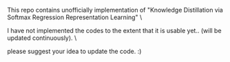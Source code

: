 This repo contains unofficially implementation of "Knowledge Distillation via Softmax Regression Representation Learning" \ 

I have not implemented the codes to the extent that it is usable yet.. (will be updated continuously). \ 

please suggest your idea to update the code. :) 
